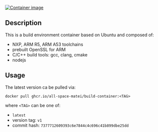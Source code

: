 [![Container image](https://github.com/ALL-SPACE-Matei/build-container/actions/workflows/container-build-and-publish.yml/badge.svg?branch=main)](https://github.com/ALL-SPACE-Matei/build-container/actions/workflows/container-build-and-publish.yml)

## Description

This is a build environment container based on Ubuntu and composed of:

- NXP, ARM R5, ARM A53 toolchains
- prebuilt OpenSSL for ARM
- C/C++ build tools: gcc, clang, cmake
- nodejs

## Usage

The latest version ca be pulled via:

`docker pull ghcr.io/all-space-matei/build-container:<TAG>`

where `<TAG>` can be one of:

- `latest`
- version tag: `v1`
- commit hash: `7377712609393c6e7844c4c696c41b899dbe25dd`

